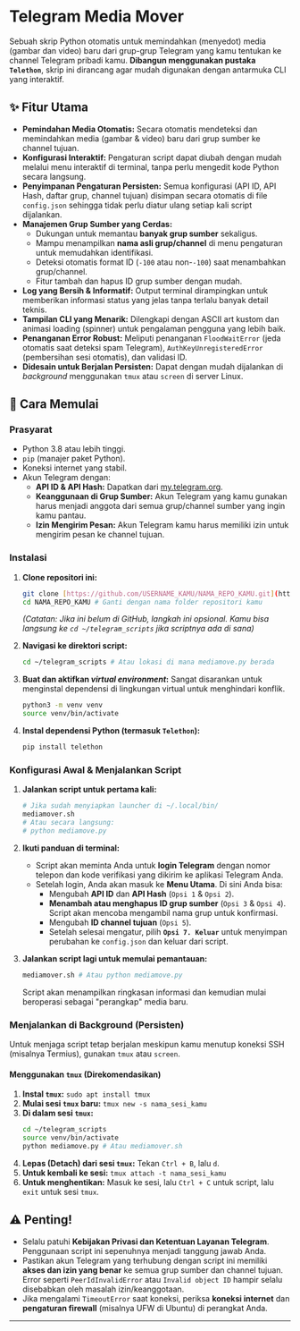 # Telegram Media Mover

Sebuah skrip Python otomatis untuk memindahkan (menyedot) media (gambar dan video) baru dari grup-grup Telegram yang kamu tentukan ke channel Telegram pribadi kamu. **Dibangun menggunakan pustaka `Telethon`**, skrip ini dirancang agar mudah digunakan dengan antarmuka CLI yang interaktif.

## ✨ Fitur Utama

* **Pemindahan Media Otomatis:** Secara otomatis mendeteksi dan memindahkan media (gambar & video) baru dari grup sumber ke channel tujuan.
* **Konfigurasi Interaktif:** Pengaturan script dapat diubah dengan mudah melalui menu interaktif di terminal, tanpa perlu mengedit kode Python secara langsung.
* **Penyimpanan Pengaturan Persisten:** Semua konfigurasi (API ID, API Hash, daftar grup, channel tujuan) disimpan secara otomatis di file `config.json` sehingga tidak perlu diatur ulang setiap kali script dijalankan.
* **Manajemen Grup Sumber yang Cerdas:**
    * Dukungan untuk memantau **banyak grup sumber** sekaligus.
    * Mampu menampilkan **nama asli grup/channel** di menu pengaturan untuk memudahkan identifikasi.
    * Deteksi otomatis format ID (`-100` atau non-`-100`) saat menambahkan grup/channel.
    * Fitur tambah dan hapus ID grup sumber dengan mudah.
* **Log yang Bersih & Informatif:** Output terminal dirampingkan untuk memberikan informasi status yang jelas tanpa terlalu banyak detail teknis.
* **Tampilan CLI yang Menarik:** Dilengkapi dengan ASCII art kustom dan animasi loading (spinner) untuk pengalaman pengguna yang lebih baik.
* **Penanganan Error Robust:** Meliputi penanganan `FloodWaitError` (jeda otomatis saat deteksi spam Telegram), `AuthKeyUnregisteredError` (pembersihan sesi otomatis), dan validasi ID.
* **Didesain untuk Berjalan Persisten:** Dapat dengan mudah dijalankan di *background* menggunakan `tmux` atau `screen` di server Linux.

## 🚀 Cara Memulai

### Prasyarat

* Python 3.8 atau lebih tinggi.
* `pip` (manajer paket Python).
* Koneksi internet yang stabil.
* Akun Telegram dengan:
    * **API ID & API Hash:** Dapatkan dari [my.telegram.org](https://my.telegram.org/).
    * **Keanggunaan di Grup Sumber:** Akun Telegram yang kamu gunakan harus menjadi anggota dari semua grup/channel sumber yang ingin kamu pantau.
    * **Izin Mengirim Pesan:** Akun Telegram kamu harus memiliki izin untuk mengirim pesan ke channel tujuan.

### Instalasi

1.  **Clone repositori ini:**
    ```bash
    git clone [https://github.com/USERNAME_KAMU/NAMA_REPO_KAMU.git](https://github.com/USERNAME_KAMU/NAMA_REPO_KAMU.git)
    cd NAMA_REPO_KAMU # Ganti dengan nama folder repositori kamu
    ```
    *(Catatan: Jika ini belum di GitHub, langkah ini opsional. Kamu bisa langsung ke `cd ~/telegram_scripts` jika scriptnya ada di sana)*

2.  **Navigasi ke direktori script:**
    ```bash
    cd ~/telegram_scripts # Atau lokasi di mana mediamove.py berada
    ```

3.  **Buat dan aktifkan *virtual environment*:**
    Sangat disarankan untuk menginstal dependensi di lingkungan virtual untuk menghindari konflik.
    ```bash
    python3 -m venv venv
    source venv/bin/activate
    ```

4.  **Instal dependensi Python (termasuk `Telethon`):**
    ```bash
    pip install telethon
    ```

### Konfigurasi Awal & Menjalankan Script

1.  **Jalankan script untuk pertama kali:**
    ```bash
    # Jika sudah menyiapkan launcher di ~/.local/bin/
    mediamover.sh 
    # Atau secara langsung:
    # python mediamove.py
    ```
2.  **Ikuti panduan di terminal:**
    * Script akan meminta Anda untuk **login Telegram** dengan nomor telepon dan kode verifikasi yang dikirim ke aplikasi Telegram Anda.
    * Setelah login, Anda akan masuk ke **Menu Utama**. Di sini Anda bisa:
        * Mengubah **API ID** dan **API Hash** (`Opsi 1` & `Opsi 2`).
        * **Menambah atau menghapus ID grup sumber** (`Opsi 3` & `Opsi 4`). Script akan mencoba mengambil nama grup untuk konfirmasi.
        * Mengubah **ID channel tujuan** (`Opsi 5`).
        * Setelah selesai mengatur, pilih **`Opsi 7. Keluar`** untuk menyimpan perubahan ke `config.json` dan keluar dari script.

3.  **Jalankan script lagi untuk memulai pemantauan:**
    ```bash
    mediamover.sh # Atau python mediamove.py
    ```
    Script akan menampilkan ringkasan informasi dan kemudian mulai beroperasi sebagai "perangkap" media baru.

### Menjalankan di Background (Persisten)

Untuk menjaga script tetap berjalan meskipun kamu menutup koneksi SSH (misalnya Termius), gunakan `tmux` atau `screen`.

#### Menggunakan `tmux` (Direkomendasikan)

1.  **Instal `tmux`:** `sudo apt install tmux`
2.  **Mulai sesi `tmux` baru:** `tmux new -s nama_sesi_kamu`
3.  **Di dalam sesi `tmux`:**
    ```bash
    cd ~/telegram_scripts
    source venv/bin/activate
    python mediamove.py # Atau mediamover.sh
    ```
4.  **Lepas (Detach) dari sesi `tmux`:** Tekan `Ctrl + B`, lalu `d`.
5.  **Untuk kembali ke sesi:** `tmux attach -t nama_sesi_kamu`
6.  **Untuk menghentikan:** Masuk ke sesi, lalu `Ctrl + C` untuk script, lalu `exit` untuk sesi `tmux`.

## ⚠️ Penting!

* Selalu patuhi **Kebijakan Privasi dan Ketentuan Layanan Telegram**. Penggunaan script ini sepenuhnya menjadi tanggung jawab Anda.
* Pastikan akun Telegram yang terhubung dengan script ini memiliki **akses dan izin yang benar** ke semua grup sumber dan channel tujuan. Error seperti `PeerIdInvalidError` atau `Invalid object ID` hampir selalu disebabkan oleh masalah izin/keanggotaan.
* Jika mengalami `TimeoutError` saat koneksi, periksa **koneksi internet** dan **pengaturan firewall** (misalnya UFW di Ubuntu) di perangkat Anda.

---
